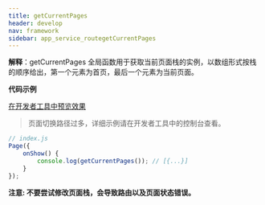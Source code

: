 ```yaml
---
title: getCurrentPages
header: develop
nav: framework
sidebar: app_service_routegetCurrentPages
---
```


 

**解释**：getCurrentPages 全局函数用于获取当前页面栈的实例，以数组形式按栈的顺序给出，第一个元素为首页，最后一个元素为当前页面。

**代码示例** 

<a href="swanide://fragment/be265192b32b09af4deb17093bfb73cb1576048350631" title="在开发者工具中预览效果" target="_self">在开发者工具中预览效果</a>

> 页面切换路径过多，详细示例请在开发者工具中的控制台查看。

```js
// index.js
Page({
    onShow() {
        console.log(getCurrentPages()); // [{...}]
    }
});
```

**注意: 不要尝试修改页面栈，会导致路由以及页面状态错误。**
